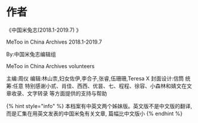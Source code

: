 # 作者

《中国米兔志\(2018.1-2019.7\) 》

MeToo in China Archives 2018.1-2019.7

By:中国米兔志编辑组

MeToo in China Archives volunteers

主编:周仪 编辑:林山柰,妇女佐伊,李合子,张睿,伍珊珊,Teresa X 封面设计:信筒 统筹:任意 特别感谢小贰、肖佳、西西、优昙、七、程程、徐容、小森林和婧文在文章收录、文字转录 等方面提供的支持与帮助 

{% hint style="info" %}
本档案有中英文两个姊妹版。英文版不是中文版的翻译,而是汇集在用英文发表的中国米兔有关文章, 篇幅比中文版小
{% endhint %}



